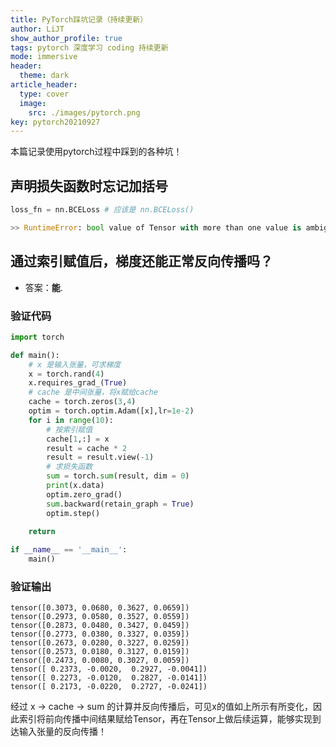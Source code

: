 ```yaml
---
title: PyTorch踩坑记录（持续更新）
author: LiJT
show_author_profile: true
tags: pytorch 深度学习 coding 持续更新
mode: immersive
header:
  theme: dark
article_header:
  type: cover
  image:
    src: ./images/pytorch.png
key: pytorch20210927
---
```


本篇记录使用pytorch过程中踩到的各种坑！
<!--more-->

## 声明损失函数时忘记加括号
```python
loss_fn = nn.BCELoss # 应该是 nn.BCELoss()

>> RuntimeError: bool value of Tensor with more than one value is ambiguous
```

## 通过索引赋值后，梯度还能正常反向传播吗？
- 答案：__能__.

### 验证代码

```python
import torch 

def main():
    # x 是输入张量，可求梯度
    x = torch.rand(4)
    x.requires_grad_(True)
    # cache 是中间张量，将x赋给cache
    cache = torch.zeros(3,4)
    optim = torch.optim.Adam([x],lr=1e-2)
    for i in range(10):
        # 按索引赋值
        cache[1,:] = x 
        result = cache * 2
        result = result.view(-1)
        # 求损失函数
        sum = torch.sum(result, dim = 0)
        print(x.data)
        optim.zero_grad()
        sum.backward(retain_graph = True)
        optim.step()
    
    return 

if __name__ == '__main__':
    main()
```

### 验证输出
```
tensor([0.3073, 0.0680, 0.3627, 0.0659])
tensor([0.2973, 0.0580, 0.3527, 0.0559])
tensor([0.2873, 0.0480, 0.3427, 0.0459])
tensor([0.2773, 0.0380, 0.3327, 0.0359])
tensor([0.2673, 0.0280, 0.3227, 0.0259])
tensor([0.2573, 0.0180, 0.3127, 0.0159])
tensor([0.2473, 0.0080, 0.3027, 0.0059])
tensor([ 0.2373, -0.0020,  0.2927, -0.0041])
tensor([ 0.2273, -0.0120,  0.2827, -0.0141])
tensor([ 0.2173, -0.0220,  0.2727, -0.0241])
```
经过 x -> cache -> sum 的计算并反向传播后，可见x的值如上所示有所变化，因此索引将前向传播中间结果赋给Tensor，再在Tensor上做后续运算，能够实现到达输入张量的反向传播！


